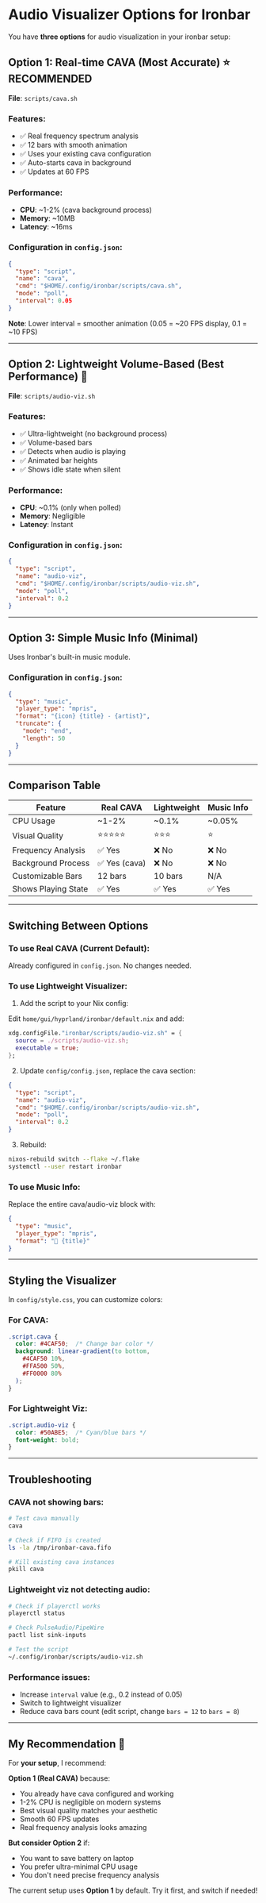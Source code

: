 # Audio Visualizer Options for Ironbar

You have **three options** for audio visualization in your ironbar setup:

## Option 1: Real-time CAVA (Most Accurate) ⭐ RECOMMENDED

**File**: `scripts/cava.sh`

### Features:
- ✅ Real frequency spectrum analysis
- ✅ 12 bars with smooth animation
- ✅ Uses your existing cava configuration
- ✅ Auto-starts cava in background
- ✅ Updates at 60 FPS

### Performance:
- **CPU**: ~1-2% (cava background process)
- **Memory**: ~10MB
- **Latency**: ~16ms

### Configuration in `config.json`:
```json
{
  "type": "script",
  "name": "cava",
  "cmd": "$HOME/.config/ironbar/scripts/cava.sh",
  "mode": "poll",
  "interval": 0.05
}
```

**Note**: Lower interval = smoother animation (0.05 = ~20 FPS display, 0.1 = ~10 FPS)

---

## Option 2: Lightweight Volume-Based (Best Performance) 🚀

**File**: `scripts/audio-viz.sh`

### Features:
- ✅ Ultra-lightweight (no background process)
- ✅ Volume-based bars
- ✅ Detects when audio is playing
- ✅ Animated bar heights
- ✅ Shows idle state when silent

### Performance:
- **CPU**: ~0.1% (only when polled)
- **Memory**: Negligible
- **Latency**: Instant

### Configuration in `config.json`:
```json
{
  "type": "script",
  "name": "audio-viz",
  "cmd": "$HOME/.config/ironbar/scripts/audio-viz.sh",
  "mode": "poll",
  "interval": 0.2
}
```

---

## Option 3: Simple Music Info (Minimal)

Uses Ironbar's built-in music module.

### Configuration in `config.json`:
```json
{
  "type": "music",
  "player_type": "mpris",
  "format": "{icon} {title} - {artist}",
  "truncate": {
    "mode": "end",
    "length": 50
  }
}
```

---

## Comparison Table

| Feature | Real CAVA | Lightweight | Music Info |
|---------|-----------|-------------|------------|
| CPU Usage | ~1-2% | ~0.1% | ~0.05% |
| Visual Quality | ⭐⭐⭐⭐⭐ | ⭐⭐⭐ | ⭐ |
| Frequency Analysis | ✅ Yes | ❌ No | ❌ No |
| Background Process | ✅ Yes (cava) | ❌ No | ❌ No |
| Customizable Bars | 12 bars | 10 bars | N/A |
| Shows Playing State | ✅ Yes | ✅ Yes | ✅ Yes |

---

## Switching Between Options

### To use Real CAVA (Current Default):

Already configured in `config.json`. No changes needed.

### To use Lightweight Visualizer:

1. Add the script to your Nix config:

Edit `home/gui/hyprland/ironbar/default.nix` and add:
```nix
xdg.configFile."ironbar/scripts/audio-viz.sh" = {
  source = ./scripts/audio-viz.sh;
  executable = true;
};
```

2. Update `config/config.json`, replace the cava section:
```json
{
  "type": "script",
  "name": "audio-viz",
  "cmd": "$HOME/.config/ironbar/scripts/audio-viz.sh",
  "mode": "poll",
  "interval": 0.2
}
```

3. Rebuild:
```bash
nixos-rebuild switch --flake ~/.flake
systemctl --user restart ironbar
```

### To use Music Info:

Replace the entire cava/audio-viz block with:
```json
{
  "type": "music",
  "player_type": "mpris",
  "format": "🎵 {title}"
}
```

---

## Styling the Visualizer

In `config/style.css`, you can customize colors:

### For CAVA:
```css
.script.cava {
  color: #4CAF50;  /* Change bar color */
  background: linear-gradient(to bottom, 
    #4CAF50 10%, 
    #FFA500 50%, 
    #FF0000 80%
  );
}
```

### For Lightweight Viz:
```css
.script.audio-viz {
  color: #50ABE5;  /* Cyan/blue bars */
  font-weight: bold;
}
```

---

## Troubleshooting

### CAVA not showing bars:
```bash
# Test cava manually
cava

# Check if FIFO is created
ls -la /tmp/ironbar-cava.fifo

# Kill existing cava instances
pkill cava
```

### Lightweight viz not detecting audio:
```bash
# Check if playerctl works
playerctl status

# Check PulseAudio/PipeWire
pactl list sink-inputs

# Test the script
~/.config/ironbar/scripts/audio-viz.sh
```

### Performance issues:
- Increase `interval` value (e.g., 0.2 instead of 0.05)
- Switch to lightweight visualizer
- Reduce cava bars count (edit script, change `bars = 12` to `bars = 8`)

---

## My Recommendation 🎯

For **your setup**, I recommend:

**Option 1 (Real CAVA)** because:
- You already have cava configured and working
- 1-2% CPU is negligible on modern systems
- Best visual quality matches your aesthetic
- Smooth 60 FPS updates
- Real frequency analysis looks amazing

**But consider Option 2** if:
- You want to save battery on laptop
- You prefer ultra-minimal CPU usage
- You don't need precise frequency analysis

The current setup uses **Option 1** by default. Try it first, and switch if needed!
